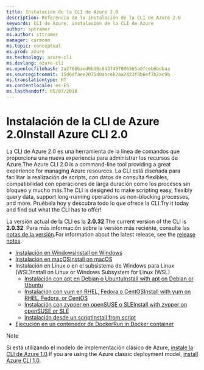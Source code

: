 ```yaml
---
title: Instalación de la CLI de Azure 2.0
description: Referencia de la instalación de la CLI de Azure 2.0
keywords: CLI de Azure, instalación de la CLI de Azure
author: sptramer
ms.author: sttramer
manager: carmonm
ms.topic: conceptual
ms.prod: azure
ms.technology: azure-cli
ms.devlang: azure-cli
ms.openlocfilehash: 2a2f60baed0b30c6437497006565a0fceb6bdbaa
ms.sourcegitcommit: 15d6dfaee2075d0abceb2aa2423f0b6ef7b2ac9b
ms.translationtype: HT
ms.contentlocale: es-ES
ms.lasthandoff: 05/07/2018
---
```

# <a name="install-azure-cli-20"></a><span data-ttu-id="ea25c-104">Instalación de la CLI de Azure 2.0</span><span class="sxs-lookup"><span data-stu-id="ea25c-104">Install Azure CLI 2.0</span></span>

<span data-ttu-id="ea25c-105">La CLI de Azure 2.0 es una herramienta de la línea de comandos que proporciona una nueva experiencia para administrar los recursos de Azure.</span><span class="sxs-lookup"><span data-stu-id="ea25c-105">The Azure CLI 2.0 is a command-line tool providing a great experience for managing Azure resources.</span></span> <span data-ttu-id="ea25c-106">La CLI está diseñada para facilitar la realización de scripts, con datos de consulta flexibles, compatibilidad con operaciones de larga duración como los procesos sin bloqueo y mucho más.</span><span class="sxs-lookup"><span data-stu-id="ea25c-106">The CLI is designed to make scripting easy, flexibly query data, support long-running operations as non-blocking processes, and more.</span></span> <span data-ttu-id="ea25c-107">Pruébela hoy y descubra todo lo que ofrece la CLI.</span><span class="sxs-lookup"><span data-stu-id="ea25c-107">Try it today and find out what the CLI has to offer!</span></span>

<span data-ttu-id="ea25c-108">La versión actual de la CLI es la __2.0.32__.</span><span class="sxs-lookup"><span data-stu-id="ea25c-108">The current version of the CLI is __2.0.32__.</span></span> <span data-ttu-id="ea25c-109">Para más información sobre la versión más reciente, consulte las [notas de la versión](release-notes-azure-cli.md).</span><span class="sxs-lookup"><span data-stu-id="ea25c-109">For information about the latest release, see the [release notes](release-notes-azure-cli.md).</span></span>

* [<span data-ttu-id="ea25c-110">Instalación en Windows</span><span class="sxs-lookup"><span data-stu-id="ea25c-110">Install on Windows</span></span>](install-azure-cli-windows.md)
* [<span data-ttu-id="ea25c-111">Instalación en macOS</span><span class="sxs-lookup"><span data-stu-id="ea25c-111">Install on macOS</span></span>](install-azure-cli-macos.md)
* <span data-ttu-id="ea25c-112">Instalación en Linux o en el subsistema de Windows para Linux (WSL)</span><span class="sxs-lookup"><span data-stu-id="ea25c-112">Install on Linux or Windows Subsystem for Linux (WSL)</span></span>
  * [<span data-ttu-id="ea25c-113">Instalación con apt en Debian o Ubuntu</span><span class="sxs-lookup"><span data-stu-id="ea25c-113">Install with apt on Debian or Ubuntu</span></span>](install-azure-cli-apt.md)
  * [<span data-ttu-id="ea25c-114">Instalación con yum en RHEL, Fedora o CentOS</span><span class="sxs-lookup"><span data-stu-id="ea25c-114">Install with yum on RHEL, Fedora, or CentOS </span></span>](install-azure-cli-yum.md)
  * [<span data-ttu-id="ea25c-115">Instalación con zypper en openSUSE o SLE</span><span class="sxs-lookup"><span data-stu-id="ea25c-115">Install with zypper on openSUSE or SLE </span></span>](install-azure-cli-zypper.md)
  * [<span data-ttu-id="ea25c-116">Instalación desde un script</span><span class="sxs-lookup"><span data-stu-id="ea25c-116">Install from script</span></span>](install-azure-cli-linux.md)
* [<span data-ttu-id="ea25c-117">Ejecución en un contenedor de Docker</span><span class="sxs-lookup"><span data-stu-id="ea25c-117">Run in Docker container</span></span>](run-azure-cli-docker.md)

> [!NOTE]
> <span data-ttu-id="ea25c-118">Si está utilizando el modelo de implementación clásico de Azure, [instale la CLI de Azure 1.0](install-cli-version-1.0.md).</span><span class="sxs-lookup"><span data-stu-id="ea25c-118">If you are using the Azure classic deployment model, [install Azure CLI 1.0](install-cli-version-1.0.md).</span></span>

